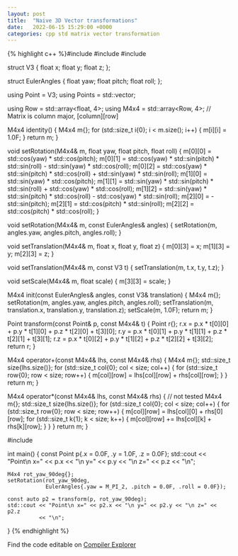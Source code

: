 ```yaml
---
layout: post
title:  "Naive 3D Vector transformations"
date:   2022-06-15 15:29:00 +0000
categories: cpp std matrix vector transformation
---
```


{% highlight c++ %}#include <array>
#include <cmath>
#include <vector>

struct V3 {
    float x;
    float y;
    float z;
};

struct EulerAngles {
    float yaw;
    float pitch;
    float roll;
};

using Point = V3;
using Points = std::vector<Point>;

using Row = std::array<float, 4>;
using M4x4 = std::array<Row, 4>;  // Matrix is column major, [column][row]

M4x4 identity() {
    M4x4 m{};
    for (std::size_t i{0}; i < m.size(); i++) {
        m[i][i] = 1.0F;
    }
    return m;
}

void setRotation(M4x4& m, float yaw, float pitch, float roll) {
    m[0][0] = std::cos(yaw) * std::cos(pitch);
    m[0][1] = std::cos(yaw) * std::sin(pitch) * std::sin(roll) -
              std::sin(yaw) * std::cos(roll);
    m[0][2] = std::cos(yaw) * std::sin(pitch) * std::cos(roll) +
              std::sin(yaw) * std::sin(roll);
    m[1][0] = std::sin(yaw) * std::cos(pitch);
    m[1][1] = std::sin(yaw) * std::sin(pitch) * std::sin(roll) +
              std::cos(yaw) * std::cos(roll);
    m[1][2] = std::sin(yaw) * std::sin(pitch) * std::cos(roll) -
              std::cos(yaw) * std::sin(roll);
    m[2][0] = -std::sin(pitch);
    m[2][1] = std::cos(pitch) * std::sin(roll);
    m[2][2] = std::cos(pitch) * std::cos(roll);
}

void setRotation(M4x4& m, const EulerAngles& angles) {
    setRotation(m, angles.yaw, angles.pitch, angles.roll);
}

void setTranslation(M4x4& m, float x, float y, float z) {
    m[0][3] = x;
    m[1][3] = y;
    m[2][3] = z;
}

void setTranslation(M4x4& m, const V3 t) { setTranslation(m, t.x, t.y, t.z); }

void setScale(M4x4& m, float scale) { m[3][3] = scale; }

M4x4 init(const EulerAngles& angles, const V3& translation) {
    M4x4 m{};
    setRotation(m, angles.yaw, angles.pitch, angles.roll);
    setTranslation(m, translation.x, translation.y, translation.z);
    setScale(m, 1.0F);
    return m;
}

Point transform(const Point& p, const M4x4& t) {
    Point r{};
    r.x = p.x * t[0][0] + p.y * t[1][0] + p.z * t[2][0] + t[3][0];
    r.y = p.x * t[0][1] + p.y * t[1][1] + p.z * t[2][1] + t[3][1];
    r.z = p.x * t[0][2] + p.y * t[1][2] + p.z * t[2][2] + t[3][2];
    return r;
}

M4x4 operator+(const M4x4& lhs, const M4x4& rhs) {
    M4x4 m{};
    std::size_t size{lhs.size()};
    for (std::size_t col{0}; col < size; col++) {
        for (std::size_t row{0}; row < size; row++) {
            m[col][row] = lhs[col][row] + rhs[col][row];
        }
    }
    return m;
}

M4x4 operator*(const M4x4& lhs, const M4x4& rhs) { // not tested
    M4x4 m{};
    std::size_t size{lhs.size()};
    for (std::size_t col{0}; col < size; col++) {
        for (std::size_t row{0}; row < size; row++) {
            m[col][row] = lhs[col][0] + rhs[0][row];
            for (std::size_t k{1}; k < size; k++) {
                m[col][row] += lhs[col][k] + rhs[k][row];
            }
        }
    }
    return m;
}

#include <iostream>

int main() {
    const Point p{.x = 0.0F, .y = 1.0F, .z = 0.0F};
    std::cout << "Point\n x=" << p.x << "\n y=" << p.y << "\n z=" << p.z
              << "\n";

    M4x4 rot_yaw_90deg{};
    setRotation(rot_yaw_90deg,
                EulerAngles{.yaw = M_PI_2, .pitch = 0.0F, .roll = 0.0F});

    const auto p2 = transform(p, rot_yaw_90deg);
    std::cout << "Point\n x=" << p2.x << "\n y=" << p2.y << "\n z=" << p2.z
              << "\n";
}
{% endhighlight %}

Find the code editable on [Compiler Explorer](https://godbolt.org/z/z6xbrcner)
